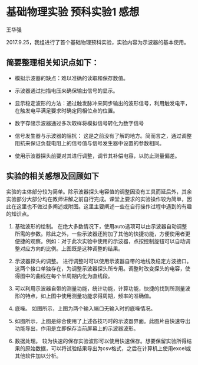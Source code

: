 # 基础物理实验 预科实验1 感想

王华强

2017.9.25，我组进行了首个基础物理预科实验，实验内容为示波器的基本使用。

## 简要整理相关知识点如下：

* 模拟示波器的缺点：难以准确的读取和保存数值。
* 示波器通过扫描电压来确保输出信号的显示。
* 显示稳定波形的方法：通过触发脉冲来同步输出的波形信号，利用触发电平，在触发电平满足要求时确定同相位点的位置。
* 数字存储示波器通过多次取样将模拟信号转化为数字信号

* 信号发生器与示波器的阻抗： 这是之前没有了解的地方。简而言之，通过调整阻抗来保证负载电阻上的信号值与信号发生器中设置的参数相同。

* 使用示波器探头前要对其进行调整，调节其补偿电容，以防止测量偏差。

## 实验的相关感想及回顾如下

实验的主体部分较为简单。除示波器探头电容值的调整因没有工具而延后外，其余实验部分大部分均在教师讲解之前自行完成。课堂上要求的实验操作较为简单，因此在这里也不做过多阐述或附图。这里主要阐述一些在自行操作过程中遇到的有趣的知识点。
 
1.	基础波形的绘制。 在绝大多数情况下，使用auto选项可以由示波器自动调整所需的参数。除此之外，一些示波器还附加了其他的快捷功能，方便使用者更便捷的观察。例如：对于此次实验中使用的示波器，点按控制旋钮可以自动调整对应方向的比例。上图既是这种调整的结果。

2.	示波器探头的调整。 进行调整时可以使用示波器自带的地线及稳定方波接口。这两个接口单独存在，为调整示波器探头所专用。调整时改变探头的电容，使得图中的曲线在每个半周期内化为直线段。
 
3.	可以利用示波器自带的测量功能，统计功能，计算功能，快捷的找到所测量波形的特点，如上图中使用测量功能求得周期，频率的准确值。
 
4.	底噪。 如图所示，上图为两个输入端口无输入时的底噪情况。
 
5.	如图所示，上图是综合使用了上述各技巧时的示波器界面。此图片由快速导出功能导出，作用是立即保存当前屏幕上的示波器波形。

6.	数据处理。 较为快速的保存实验波形可以使用快速保存。想要保留实验所得结果的原始数据，可以将试验结果导出为csv格式，之后在计算机上使用excel或其他软件加以分析。
